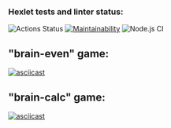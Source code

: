 ### Hexlet tests and linter status:
![Actions Status](/workflows/hexlet-check/badge.svg)
[![Maintainability](https://api.codeclimate.com/v1/badges/7c7a2ed9fbfb4efe84c8/maintainability)](https://codeclimate.com/github/CosmoS1X/frontend-project-lvl1/maintainability)
![Node.js CI](https://github.com/CosmoS1X/frontend-project-lvl1/workflows/Node.js%20CI/badge.svg)

## **"brain-even" game:**
[![asciicast](https://asciinema.org/a/E20QxWMK4yGIV3JdCESbS4HR4.svg)](https://asciinema.org/a/E20QxWMK4yGIV3JdCESbS4HR4)
## **"brain-calc" game:**
[![asciicast](https://asciinema.org/a/d4pqquLmYn1OSV0NYBO7JDMAB.svg)](https://asciinema.org/a/d4pqquLmYn1OSV0NYBO7JDMAB)
